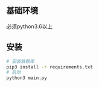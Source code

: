 ## 基础环境

必须python3.6以上

## 安装

```bash
# 安装依赖库
pip3 install -r requirements.txt
# 启动
python3 main.py
```





